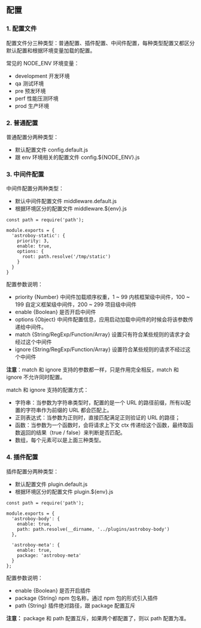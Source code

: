 ## 配置

### 1. 配置文件

配置文件分三种类型：普通配置、插件配置、中间件配置，每种类型配置又都区分默认配置和根据环境变量加载的配置。

常见的 NODE_ENV 环境变量：

- development 开发环境
- qa 测试环境
- pre 预发环境
- perf 性能压测环境
- prod 生产环境

### 2. 普通配置

普通配置分两种类型：

- 默认配置文件 config.default.js
- 跟 env 环境相关的配置文件 config.\${NODE_ENV}.js

### 3. 中间件配置

中间件配置分两种类型：

- 默认中间件配置文件 middleware.default.js
- 根据环境区分的配置文件 middleware.\${env}.js

```
const path = require('path');

module.exports = {
  'astroboy-static': {
    priority: 3,
    enable: true,
    options: {
      root: path.resolve('/tmp/static')
    }
  }
}
```

配置参数说明：

- priority {Number} 中间件加载顺序权重，1 ~ 99 内核框架级中间件，100 ~ 199 自定义框架级中间件，200 ~ 299 项目级中间件
- enable {Boolean} 是否开启中间件
- options {Object} 中间件配置信息，应用启动加载中间件的时候会将该参数传递给中间件。
- match {String/RegExp/Function/Array} 设置只有符合某些规则的请求才会经过这个中间件
- ignore {String/RegExp/Function/Array} 设置符合某些规则的请求不经过这个中间件

**注意**：match 和 ignore 支持的参数都一样，只是作用完全相反，match 和 ignore 不允许同时配置。

match 和 ignore 支持的配置方式：

- 字符串：当参数为字符串类型时，配置的是一个 URL 的路径前缀，所有以配置的字符串作为前缀的 URL 都会匹配上。
- 正则表达式：当参数为正则时，直接匹配满足正则验证的 URL 的路径；
- 函数：当参数为一个函数时，会将请求上下文 ctx 传递给这个函数，最终取函数返回的结果（true / false）来判断是否匹配。
- 数组，每个元素可以是上面三种类型。

### 4. 插件配置

插件配置分两种类型：

- 默认配置文件 plugin.default.js
- 根据环境区分的配置文件 plugin.\${env}.js

```
const path = require('path');

module.exports = {
  'astroboy-body': {
    enable: true,
    path: path.resolve(__dirname, '../plugins/astroboy-body')
  },

  'astroboy-meta': {
    enable: true,
    package: 'astroboy-meta'
  }
};
```

配置参数说明：

- enable {Boolean} 是否开启插件
- package {String} npm 包名称，通过 npm 包的形式引入插件
- path {String} 插件绝对路径，跟 package 配置互斥

**注意：** package 和 path 配置互斥，如果两个都配置了，则以 path 配置为准。
